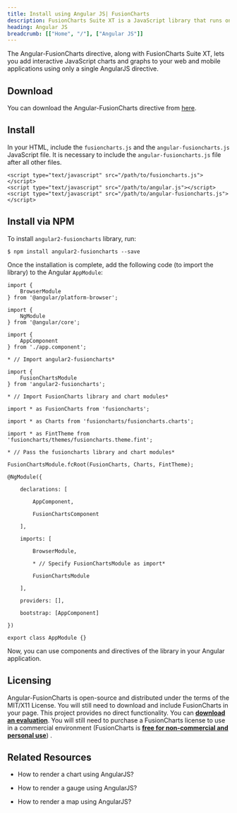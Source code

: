 ```yaml
---
title: Install using Angular JS| FusionCharts
description: FusionCharts Suite XT is a JavaScript library that runs on your desktop/mobile web browsers. This article talks about steps to install using angular js
heading: Angular JS
breadcrumb: [["Home", "/"], ["Angular JS"]]
---
```


The Angular-FusionCharts directive, along with FusionCharts Suite XT, lets you add interactive JavaScript charts and graphs to your web and mobile applications using only a single AngularJS directive.

## Download

You can download the Angular-FusionCharts directive from [here](https://www.fusioncharts.com/angularjs-charts/).

## Install

In your HTML, include the `fusioncharts.js` and the `angular-fusioncharts.js` JavaScript file. It is necessary to include the `angular-fusioncharts.js` file after all other files.

```
<script type="text/javascript" src="/path/to/fusioncharts.js"></script>
<script type="text/javascript" src="/path/to/angular.js"></script>
<script type="text/javascript" src="/path/to/angular-fusioncharts.js"></script>

```
## Install via NPM

To install `angular2-fusioncharts` library, run:

```
$ npm install angular2-fusioncharts --save

```
Once the installation is complete, add the following code (to import the library) to the Angular `AppModule`:

```
import {
    BrowserModule
} from '@angular/platform-browser';

import {
    NgModule
} from '@angular/core';

import {
    AppComponent
} from './app.component';

* // Import angular2-fusioncharts*

import {
    FusionChartsModule
} from 'angular2-fusioncharts';

* // Import FusionCharts library and chart modules*

import * as FusionCharts from 'fusioncharts';

import * as Charts from 'fusioncharts/fusioncharts.charts';

import * as FintTheme from 'fusioncharts/themes/fusioncharts.theme.fint';

* // Pass the fusioncharts library and chart modules*

FusionChartsModule.fcRoot(FusionCharts, Charts, FintTheme);

@NgModule({

    declarations: [

        AppComponent,

        FusionChartsComponent

    ],

    imports: [

        BrowserModule,

        * // Specify FusionChartsModule as import*

        FusionChartsModule

    ],

    providers: [],

    bootstrap: [AppComponent]

})

export class AppModule {}

```

Now, you can use components and directives of the library in your Angular application.

## Licensing

Angular-FusionCharts is open-source and distributed under the terms of the MIT/X11 License. You will still need to download and include FusionCharts in your page. This project provides no direct functionality. You can **[download an evaluation](https://www.fusioncharts.com/download/)**. You will still need to purchase a FusionCharts license to use in a commercial environment (FusionCharts is **[free for non-commercial and personal use](https://www.fusioncharts.com/download/free/)**) .

## Related Resources

* How to render a chart using AngularJS?

* How to render a gauge using AngularJS?

* How to render a map using AngularJS?